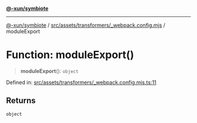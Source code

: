 [**@-xun/symbiote**](../../../../../README.md)

***

[@-xun/symbiote](../../../../../README.md) / [src/assets/transformers/\_webpack.config.mjs](../README.md) / moduleExport

# Function: moduleExport()

> **moduleExport**(): `object`

Defined in: [src/assets/transformers/\_webpack.config.mjs.ts:11](https://github.com/Xunnamius/symbiote/blob/450f56aebb4b9ee6be666259169f3898916253ca/src/assets/transformers/_webpack.config.mjs.ts#L11)

## Returns

`object`
